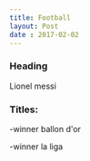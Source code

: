 ```yaml
---
title: Football
layout: Post
date : 2017-02-02
---
```


### Heading
 Lionel messi
 
 
### Titles:
 -winner ballon d'or
 
 -winner la liga
 
 

